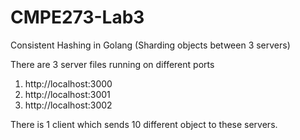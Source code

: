 # CMPE273-Lab3
Consistent Hashing in Golang (Sharding objects between 3 servers)

There are 3 server files running on different ports
1. http://localhost:3000
2. http://localhost:3001
3. http://localhost:3002

There is 1 client which sends 10 different object to these servers.



